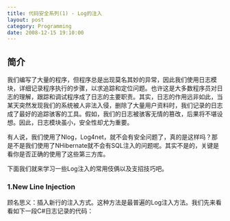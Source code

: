 ```yaml
---
title: 代码安全系列(1) - Log的注入
layout: post
category: Programming
date: 2008-12-15 19:10:00
---
```


## 简介

我们编写了大量的程序，但程序总是出现莫名其妙的异常，因此我们使用日志模块，详细记录程序执行的步骤，以求追踪和定位问题。也许这是大多数程序员对日志的理解，跟踪和调试程序成了日志的主要职责。其实，日志的作用远非如此，当某天突然发现我们的系统被人非法入侵，删除了大量用户资料时，我们记录的日志成了最好的追踪骇客的工具。假如，我们的日志被骇客无情的篡改，后果将不堪设想。因此，日志模块虽小，安全性却尤为重要。

有人说，我们使用了Nlog，Log4net，就不会有安全问题了，真的是这样吗？那是不是我们使用了NHibernate就不会有SQL注入的问题呢。其实不是的，关键是看你是否正确的使用了这些第三方库。

下面我们就来学习一些Log注入的常用伎俩以及支招技巧吧。 

### 1.New Line Injection

顾名思义：插入新行的注入方式。这种方法是最普遍的Log注入方法。我们先来看看如下一段C#日志记录的代码： 

<div dir="ltr">
<div class="cnblogs_code"><!--

Code highlighting produced by Actipro CodeHighlighter (freeware)

http://www.CodeHighlighter.com/

--><span style="color: #0000ff;">static</span><span style="color: #000000;">&nbsp;</span><span style="color: #0000ff;">void</span><span style="color: #000000;">&nbsp;log_failed_login(</span><span style="color: #0000ff;">string</span><span style="color: #000000;">&nbsp;userName)

{

&nbsp;&nbsp;&nbsp;&nbsp;</span><span style="color: #0000ff;">using</span><span style="color: #000000;">&nbsp;(var&nbsp;sw&nbsp;</span><span style="color: #000000;">=</span><span style="color: #000000;">&nbsp;</span><span style="color: #0000ff;">new</span><span style="color: #000000;">&nbsp;StreamWriter(</span><span style="color: #800000;">"</span><span style="color: #800000;">test.log</span><span style="color: #800000;">"</span><span style="color: #000000;">,&nbsp;</span><span style="color: #0000ff;">true</span><span style="color: #000000;">,&nbsp;Encoding.Unicode))

&nbsp;&nbsp;&nbsp;&nbsp;{

&nbsp;&nbsp;&nbsp;&nbsp;&nbsp;&nbsp;&nbsp;&nbsp;sw.WriteLine(</span><span style="color: #800000;">"</span><span style="color: #800000;">Failed&nbsp;logon&nbsp;for&nbsp;user&nbsp;</span><span style="color: #800000;">"</span><span style="color: #000000;">&nbsp;</span><span style="color: #000000;">+</span><span style="color: #000000;">&nbsp;userName);

&nbsp;&nbsp;&nbsp;&nbsp;}

}

</span></div>
</div>

上面的代码似乎没有什么问题，正常情况下，当用户张三登陆系统失败时，将记录日志如下： 

<div style="border: 1px solid #cccccc; padding: 4px 5px 4px 14px;">Failed logon for user 张三</div>

假如张三不怀好意，在用户名一栏里输入了如下的字符： 

<div style="border: 1px solid #cccccc; padding: 4px 5px 4px 14px;">张三\nFailed to delete all files for 李四\nFailed to remove user 李四 for 李四</div>

日志将会这样记录： 

<div style="border: 1px solid #cccccc; padding: 4px 5px 4px 14px;">Failed logon for user <span style="color: red;">张三

Failed to delete all files for 李四

Failed to remove user 李四 for 李四</span></div>

当管理员看到上面的日志时肯定会想：李四这家伙，想删掉所有文件，然后再销毁证据。

 防御办法：删除换行符。 

<div class="cnblogs_code"><!--

Code highlighting produced by Actipro CodeHighlighter (freeware)

http://www.CodeHighlighter.com/

--><span style="color: #000000;">userName&nbsp;</span><span style="color: #000000;">=</span><span style="color: #000000;">&nbsp;userName.Replace(</span><span style="color: #800000;">"\</span><span style="color: #000000;">n</span><span style="color: #800000;">"</span><span style="color: #800000;">,&nbsp;</span><span style="color: #800000;">""</span><span style="color: #800000;">).Replace(</span><span style="color: #800000;">"\</span><span style="color: #800000;">r</span><span style="color: #800000;">"</span><span style="color: #000000;">,&nbsp;</span><span style="color: #800000;">""</span><span style="color: #000000;">)</span></div>

这样，日志内容就成了： 

<div style="border: 1px solid #cccccc; padding: 4px 5px 4px 14px;">Failed logon for user 张三Failed to delete all files for 李四Failed to remove user 李四 for 李四</div>

### 2.Sparator Injection

有些人写日志喜欢用一些分隔符来分隔不同的字段，比如用分隔符：|，或者是使用Tab作为分隔符。比如下面的日志： 

<div style="border: 1px solid #cccccc; padding: 4px 5px 4px 14px;">| Customer&nbsp;&nbsp; &nbsp; | Number&nbsp; &nbsp;&nbsp; | Operation &nbsp; &nbsp; |

| 张三&nbsp;&nbsp;&nbsp;&nbsp;&nbsp;&nbsp;&nbsp;&nbsp;&nbsp;&nbsp;&nbsp;&nbsp; | 100&nbsp;&nbsp;&nbsp;&nbsp;&nbsp;&nbsp;&nbsp;&nbsp;&nbsp;&nbsp;&nbsp; | 取钱&nbsp;&nbsp;&nbsp;&nbsp;&nbsp;&nbsp;&nbsp;&nbsp;&nbsp;&nbsp;&nbsp;&nbsp;&nbsp; |

| 李四&nbsp;&nbsp;&nbsp;&nbsp;&nbsp;&nbsp;&nbsp;&nbsp;&nbsp;&nbsp;&nbsp;&nbsp; | 800&nbsp;&nbsp;&nbsp;&nbsp;&nbsp;&nbsp;&nbsp;&nbsp;&nbsp;&nbsp;&nbsp; | 存钱&nbsp;&nbsp;&nbsp;&nbsp;&nbsp;&nbsp;&nbsp;&nbsp;&nbsp;&nbsp;&nbsp;&nbsp;&nbsp; |</div>

当张三输入的内容为： 

<div style="border: 1px solid #cccccc; padding: 4px 5px 4px 14px;">10000&nbsp;&nbsp;&nbsp; | 存钱&nbsp;&nbsp;&nbsp; |</div>

则日志的结果为： 

<div style="border: 1px solid #cccccc; padding: 4px 5px 4px 14px;">| Customer&nbsp;&nbsp; &nbsp; | Number&nbsp;&nbsp;&nbsp;&nbsp; | Operation&nbsp; &nbsp;&nbsp; |

| 张三&nbsp;&nbsp;&nbsp;&nbsp;&nbsp;&nbsp;&nbsp;&nbsp;&nbsp;&nbsp;&nbsp;&nbsp; | <span style="color: red;">1000&nbsp;&nbsp;&nbsp;&nbsp;&nbsp;&nbsp;&nbsp;&nbsp;&nbsp; | 存钱&nbsp;&nbsp;&nbsp;&nbsp;&nbsp;&nbsp;&nbsp;&nbsp;&nbsp;&nbsp;&nbsp;&nbsp;&nbsp; |</span> 取钱&nbsp;&nbsp;&nbsp; |

| 李四&nbsp;&nbsp;&nbsp;&nbsp;&nbsp;&nbsp;&nbsp;&nbsp;&nbsp;&nbsp;&nbsp;&nbsp; | 800&nbsp;&nbsp;&nbsp;&nbsp;&nbsp;&nbsp;&nbsp;&nbsp;&nbsp;&nbsp;&nbsp; | 存钱&nbsp;&nbsp;&nbsp;&nbsp;&nbsp;&nbsp;&nbsp;&nbsp;&nbsp;&nbsp;&nbsp;&nbsp;&nbsp; |</div>

我们注意到上面张三的记录中多出来了一列，很容易被管理员发现。但是假如我们的日志系统是由程序自动来读取的话，张三很有可能被认为存入了1000大钞。

防御方法：建议尽量不要使用分隔符，或者替换分隔符。 

### 3.Timestamp Injection

通常我们记录日志时，都会详细的记录每个步骤执行的时间，比如： 

<div style="border: 1px solid #cccccc; padding: 4px 5px 4px 14px;">2008-12-15 14:42:30.5781|Error|Failed logon for user 张三

2008-12-15 14:42:48.3125|Error|Failed logon for user 李四</div>
<pre></pre>

 这样的格式虽然比前面的复杂了很多，但是，对于精细的骇客来说，一样可以使用前面的New Line Injection方式进行注入。那么，如何更加有效的防止骇客模拟新的日志项呢。比如：我们在每一个日志项中加入一个有序的数字，比如： 

<div style="border: 1px solid #cccccc; padding: 4px 5px 4px 14px;">2008-12-15 16:22:50.4218|Error|<span style="color: red;">1</span>|Failed logon for user 张三

2008-12-15 16:22:50.4218|Error|<span style="color: red;">2</span>|Failed logon for user 李四

2008-12-15 16:22:50.4218|Error|<span style="color: red;">3</span>|Failed logon for user 王五</div>

其实这样还不安全，因为张三很容易知道后面的数字是2，为了让张三猜不出后面的数字，我们使用伪随机数来做一个有序的序列，比如，使用同一个随机种子产生一系列的随机数。 

<div class="cnblogs_code"><!--

Code highlighting produced by Actipro CodeHighlighter (freeware)

http://www.CodeHighlighter.com/

--><span style="color: #0000ff;">static</span><span style="color: #000000;">&nbsp;Random&nbsp;r&nbsp;</span><span style="color: #000000;">=</span><span style="color: #000000;">&nbsp;</span><span style="color: #0000ff;">new</span><span style="color: #000000;">&nbsp;Random(</span><span style="color: #800080;">2008</span><span style="color: #000000;">);

</span><span style="color: #0000ff;">static</span><span style="color: #000000;">&nbsp;</span><span style="color: #0000ff;">void</span><span style="color: #000000;">&nbsp;Nlog_Sequence_failed_login(</span><span style="color: #0000ff;">string</span><span style="color: #000000;">&nbsp;userName)

{

&nbsp;&nbsp;&nbsp;&nbsp;var&nbsp;logger&nbsp;</span><span style="color: #000000;">=</span><span style="color: #000000;">&nbsp;NLog.LogManager.GetCurrentClassLogger();

&nbsp;&nbsp;&nbsp;&nbsp;logger.Error(String.Format(</span><span style="color: #800000;">"</span><span style="color: #800000;">{0}|Failed&nbsp;logon&nbsp;for&nbsp;user&nbsp;{1}</span><span style="color: #800000;">"</span><span style="color: #000000;">&nbsp;,&nbsp;r.Next(</span><span style="color: #800080;">1024</span><span style="color: #000000;">),&nbsp;userName));

}

</span></div>

 这样的话，产生出来的序列的数字在外面看来非常随机，但其实内部是有序的，可以非常方便的通过工具对整个日志进行扫描，发现伪造的日志项。当然了，还有很多 其他办法可以应付此类的注入，比如，使用两个日志文件，第一个日志文件记录日志内容，第二个日志文件记录日志中每一项的字符长度。 

### 4.Abusing Word Wrap

当换行注入被拒绝的时候，还有一种投机的办法，就是不主动换行，使用一些空格或其他符号，导致文字自动换行。这很容易理解，当然，要真正实施起来并且完美无缺确实是很困难的。比如下面被注入的日志： 

<div style="border: 1px solid #cccccc; padding: 4px 5px 4px 14px;">Failed logon for user <span style="color: red;">张三 __________________（自动换行）

Failed to delete all files for 李四_____________（自动换行）

Failed to remove user 李四 for 李四</span></div>

这样的做法可能会觉得很可笑，但确实会很容易迷惑管理员的眼睛。那，有什么办法呢？ 

1.  假如是在Windows平台下，使用编辑器打开的话，记得关闭自动换行功能。2.  假如在Linux下面呢，在终端显示内容的话，对日志内容进行处理，加上一些自动换行的分隔符号，比如：[CR]。（这样做的话其实也不好，假如用户输入的数据原本就包含了[CR]字符，将很难区分用户输入的数据和分隔符号。对于这个问题，大家支点招吧！）

### 5.HTML Injection

很多情况下，日志内容被读取后，会在一个网页中进行显示。这样，就给骇客很大的空间，可以非常容易的对HTML进行篡改，这看上去非常类似XSS（跨站式脚本攻击，可参考之前的  
[](http://www.cnblogs.com/coderzh/archive/2008/09/06/1285500.html)
），比如下面被注入的日志： 

<div class="cnblogs_code"><!--

Code highlighting produced by Actipro CodeHighlighter (freeware)

http://www.CodeHighlighter.com/

--><span style="color: #0000ff;">&lt;</span><span style="color: #800000;">table</span><span style="color: #0000ff;">&gt;</span><span style="color: #000000;">

</span><span style="color: #0000ff;">&lt;</span><span style="color: #800000;">tr</span><span style="color: #0000ff;">&gt;&lt;</span><span style="color: #800000;">td</span><span style="color: #0000ff;">&gt;</span><span style="color: #000000;">Failed&nbsp;logon&nbsp;for&nbsp;user</span><span style="color: #0000ff;">&lt;/</span><span style="color: #800000;">td</span><span style="color: #0000ff;">&gt;&lt;/</span><span style="color: #800000;">tr</span><span style="color: #0000ff;">&gt;</span><span style="color: #000000;">

</span><span style="color: #0000ff;">&lt;</span><span style="color: #800000;">tr</span><span style="color: #0000ff;">&gt;&lt;</span><span style="color: #800000;">td</span><span style="color: #0000ff;">&gt;</span><span style="color: #000000;">Failed&nbsp;to&nbsp;delete&nbsp;all&nbsp;files&nbsp;for&nbsp;</span><span style="color: red;">李四&lt;/td&gt;&lt;/tr&gt;&lt; /table&gt;&lt;script&gt;<span style="background-color: #f5f5f5;">alert(</span><span style="background-color: #f5f5f5;">'</span><span style="background-color: #f5f5f5;">hacked!</span><span style="background-color: #f5f5f5;">'</span><span style="background-color: #f5f5f5;">);</span>&lt;/script&gt;&lt;!--</span><span style="color: #008000;">&lt;/td&gt;&lt;/tr&gt;

&lt;tr&gt;&lt;td&gt;&lt;/td&gt;&lt;/tr&gt;

&lt;/table&gt;</span></div>

解决的办法类似XSS的解决方法，替换危险字符，如：引号(',")，角括号(&lt;&gt;)等等。 

&nbsp;欢迎大家交流，以上不对的地方也请指正！同时，转载请注明出处，谢谢！ -- http://coderzh.cnblogs.com
